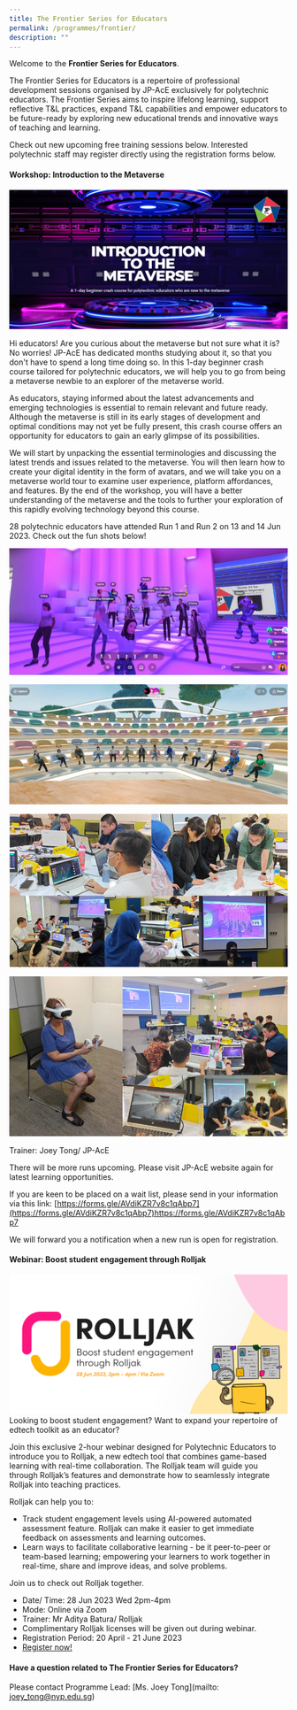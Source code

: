 ```yaml
---
title: The Frontier Series for Educators
permalink: /programmes/frontier/
description: ""
---
```

Welcome to the **Frontier Series for Educators**. 

The Frontier Series for Educators is a repertoire of professional development sessions organised by JP-AcE exclusively for polytechnic educators. The Frontier Series aims to inspire lifelong learning, support reflective T&L practices, expand T&L capabilities and empower educators to be future-ready by exploring new educational trends and innovative ways of teaching and learning. 

Check out new upcoming free training sessions below. Interested polytechnic staff may register directly using the registration forms below.


               

#### Workshop: Introduction to the Metaverse
![](/images/metaverse%20banner.png)

Hi educators! Are you curious about the metaverse but not sure what it is?  
No worries! JP-AcE has dedicated months studying about it, so that you don't have to spend a long time doing so. In this 1-day beginner crash course tailored for polytechnic educators, we will help you to go from being a metaverse newbie to an explorer of the metaverse world.
 
As educators, staying informed about the latest advancements and emerging technologies is essential to remain relevant and future ready. Although the metaverse is still in its early stages of development and optimal conditions may not yet be fully present, this crash course offers an opportunity for educators to gain an early glimpse of its possibilities.
 
We will start by unpacking the essential terminologies and discussing the latest trends and issues related to the metaverse. You will then learn how to create your digital identity in the form of avatars, and we will take you on a metaverse world tour to examine user experience, platform affordances, and features. By the end of the workshop, you will have a better understanding of the metaverse and the tools to further your exploration of this rapidly evolving technology beyond this course.

28 polytechnic educators have attended Run 1 and Run 2 on 13 and 14 Jun 2023. Check out the fun shots below!

![](/images/metaverse%20workshop%20photo%201.jpg)

![](/images/metaverse%20workshop%20photo%202.jpg)

![](/images/metaverse%20workshop%20photo%203.jpg)

![](/images/metaverse%20workshop%20photo%204.jpg)

Trainer: Joey Tong/ JP-AcE
 

There will be more runs upcoming. Please visit JP-AcE website again for latest learning opportunities. 

If you are keen to be placed on a wait list, please send in your information via this link: [https://forms.gle/AVdiKZR7v8c1qAbp7](https://forms.gle/AVdiKZR7v8c1qAbp7)https://forms.gle/AVdiKZR7v8c1qAbp7 

We will forward you a notification when a new run is open for registration.



#### Webinar: Boost student engagement through Rolljak
![](/images/rolljak%20banner.png)
Looking to boost student engagement? Want to expand your repertoire of edtech toolkit as an educator?

Join this exclusive 2-hour webinar designed for Polytechnic Educators to introduce you to Rolljak, a new edtech tool that combines game-based learning with real-time collaboration. The Rolljak team will guide you through Rolljak’s features and demonstrate how to seamlessly integrate Rolljak into teaching practices. 

Rolljak can help you to:
* Track student engagement levels using AI-powered automated assessment feature. Rolljak can make it easier to get immediate feedback on assessments and learning outcomes.
* Learn ways to facilitate collaborative learning - be it peer-to-peer or team-based learning; empowering your learners to work together in real-time, share and improve ideas, and solve problems. 

Join us to check out Rolljak together.

* Date/ Time: 28 Jun 2023 Wed 2pm-4pm
* Mode: Online via Zoom
* Trainer: Mr Aditya Batura/ Rolljak
* Complimentary Rolljak licenses will be given out during webinar.
* Registration Period: 20 April - 21 June 2023
* [Register now!](https://forms.gle/dVDHztMF8tZrriam9)

#### Have a question related to The Frontier Series for Educators?                      
Please contact Programme Lead: [Ms. Joey Tong](mailto: joey_tong@nyp.edu.sg)